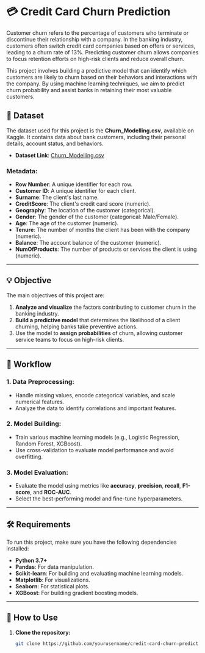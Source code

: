 # 💳 Credit Card Churn Prediction

Customer churn refers to the percentage of customers who terminate or discontinue their relationship with a company. In the banking industry, customers often switch credit card companies based on offers or services, leading to a churn rate of 13%. Predicting customer churn allows companies to focus retention efforts on high-risk clients and reduce overall churn.

This project involves building a predictive model that can identify which customers are likely to churn based on their behaviors and interactions with the company. By using machine learning techniques, we aim to predict churn probability and assist banks in retaining their most valuable customers.

## 📂 Dataset

The dataset used for this project is the **Churn_Modelling.csv**, available on Kaggle. It contains data about bank customers, including their personal details, account status, and behaviors.

- **Dataset Link**: [Churn_Modelling.csv](https://www.kaggle.com/code/kmalit/bank-customer-churn-prediction/data?select=Churn_Modelling.csv)

### Metadata:

- **Row Number**: A unique identifier for each row.
- **Customer ID**: A unique identifier for each client.
- **Surname**: The client's last name.
- **CreditScore**: The client's credit card score (numeric).
- **Geography**: The location of the customer (categorical).
- **Gender**: The gender of the customer (categorical: Male/Female).
- **Age**: The age of the customer (numeric).
- **Tenure**: The number of months the client has been with the company (numeric).
- **Balance**: The account balance of the customer (numeric).
- **NumOfProducts**: The number of products or services the client is using (numeric).

---

## 💡 Objective

The main objectives of this project are:

1. **Analyze and visualize** the factors contributing to customer churn in the banking industry.
2. **Build a predictive model** that determines the likelihood of a client churning, helping banks take preventive actions.
3. Use the model to **assign probabilities** of churn, allowing customer service teams to focus on high-risk clients.

---

## 🚀 Workflow

### 1. **Data Preprocessing:**
- Handle missing values, encode categorical variables, and scale numerical features.
- Analyze the data to identify correlations and important features.

### 2. **Model Building:**
- Train various machine learning models (e.g., Logistic Regression, Random Forest, XGBoost).
- Use cross-validation to evaluate model performance and avoid overfitting.

### 3. **Model Evaluation:**
- Evaluate the model using metrics like **accuracy**, **precision**, **recall**, **F1-score**, and **ROC-AUC**.
- Select the best-performing model and fine-tune hyperparameters.

---

## 🛠️ Requirements

To run this project, make sure you have the following dependencies installed:

- **Python 3.7+**
- **Pandas**: For data manipulation.
- **Scikit-learn**: For building and evaluating machine learning models.
- **Matplotlib**: For visualizations.
- **Seaborn**: For statistical plots.
- **XGBoost**: For building gradient boosting models.

---

## 📝 How to Use

1. **Clone the repository:**

   ```bash
   git clone https://github.com/yourusername/credit-card-churn-prediction.git
